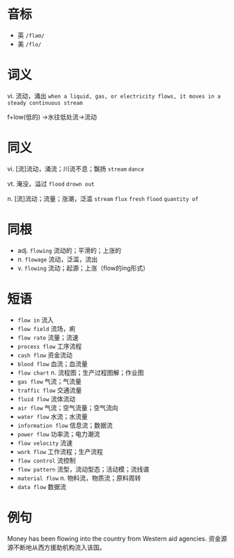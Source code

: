 # 音标

- 英 `/fləʊ/`
- 美 `/flo/`

# 词义

vi. 流动，涌出
`when a liquid, gas, or electricity flows, it moves in a steady continuous stream`



f+low(低的) →水往低处流→流动

# 同义

vi. [流]流动，涌流；川流不息；飘扬
`stream` `dance`

vt. 淹没，溢过
`flood` `drown out`

n. [流]流动；流量；涨潮，泛滥
`stream` `flux` `fresh` `flood` `quantity of`

# 同根

- adj. `flowing` 流动的；平滑的；上涨的
- n. `flowage` 流动，泛滥，流出
- v. `flowing` 流动；起源；上涨（flow的ing形式）

# 短语

- `flow in` 流入
- `flow field` 流场，痢
- `flow rate` 流量；流速
- `process flow` 工序流程
- `cash flow` 资金流动
- `blood flow` 血流；血流量
- `flow chart` n. 流程图；生产过程图解；作业图
- `gas flow` 气流；气流量
- `traffic flow` 交通流量
- `fluid flow` 流体流动
- `air flow` 气流；空气流量；空气流向
- `water flow` 水流；水流量
- `information flow` 信息流；数据流
- `power flow` 功率流；电力潮流
- `flow velocity` 流速
- `work flow` 工作流程；生产流程
- `flow control` 流控制
- `flow pattern` 流型，流动型态；活动模；流线谱
- `material flow` n. 物料流，物质流；原料周转
- `data flow` 数据流

# 例句

Money has been flowing into the country from Western aid agencies.
资金源源不断地从西方援助机构流入该国。


